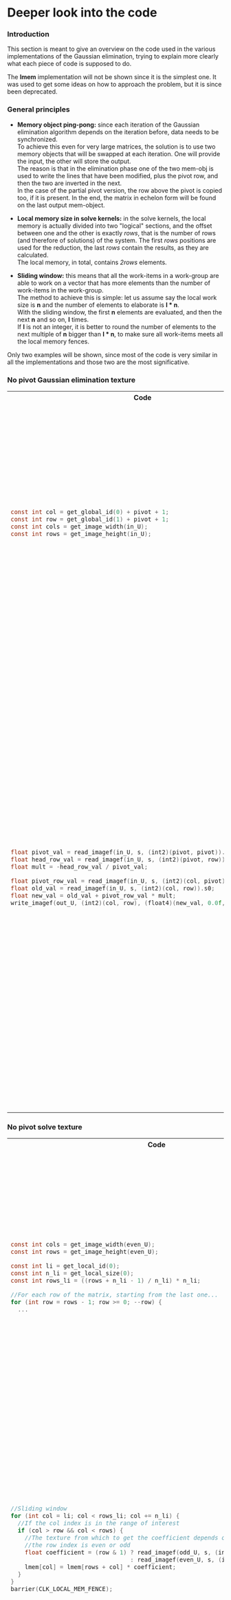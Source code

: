 # Deeper look into the code

### **Introduction**
This section is meant to give an overview on the code used in the various implementations of the Gaussian elimination, trying to explain more clearly what each piece of code is supposed to do.  

The **lmem** implementation will not be shown since it is the simplest one. It was used to get some ideas on how to approach the problem, but it is since been deprecated.

### **General principles**
- **Memory object ping-pong:** since each iteration of the Gaussian elimination algorithm depends on the iteration before, data needs to be synchronized.   
To achieve this even for very large matrices, the solution is to use two memory objects that will be swapped at each iteration. One will provide the input, the other will store the output.  
The reason is that in the elimination phase one of the two mem-obj is used to write the lines that have been modified, plus the pivot row, and then the two are inverted in the next.  
In the case of the partial pivot version, the row above the pivot is copied too, if it is present.
In the end, the matrix in echelon form will be found on the last output mem-object.

- **Local memory size in solve kernels:** in the solve kernels, the local memory is actually divided into two "logical" sections, and the offset between one and the other is exactly _rows_, that is the number of rows (and therefore of solutions) of the system. The first _rows_ positions are used for the reduction, the last _rows_ contain the results, as they are calculated.  
The local memory, in total, contains _2rows_ elements.

- **Sliding window:** this means that all the work-items in a work-group are able to work on a vector that has more elements than the number of work-items in the work-group.  
The method to achieve this is simple: let us assume say the local work size is **n** and the number of elements to elaborate is **l * n**.  
With the sliding window, the first **n** elements are evaluated, and then the next **n** and so on, **l** times.  
If **l** is not an integer, it is better to round the number of elements to the next multiple of **n** bigger than **l * n**, to make sure all work-items meets all the local memory fences.

Only two examples will be shown, since most of the code is very similar in all the implementations and those two are the most significative.

### **No pivot Gaussian elimination texture**
<table>
<tr>
<th>Code</th>
<th>Explanation</th>
</tr>
<tr>
<td>

```c
const int col = get_global_id(0) + pivot + 1;
const int row = get_global_id(1) + pivot + 1;
const int cols = get_image_width(in_U);
const int rows = get_image_height(in_U);
```

</td>
<td>

**Initial constants:**  
on its first launch, the kernel has (**cols - 1** X **rows - 1**) work-items.  
This kernel is launched **n - 1** times and with each iteration the number of work-item in each dimension decreases br y one.  
The pivot's value, on the other hand, starts at 0 and increases by one each time.

</td>
</tr>
<tr>
<td>

```c
float pivot_val = read_imagef(in_U, s, (int2)(pivot, pivot)).s0;
float head_row_val = read_imagef(in_U, s, (int2)(pivot, row)).s0;
float mult = -head_row_val / pivot_val;

float pivot_row_val = read_imagef(in_U, s, (int2)(col, pivot)).s0;
float old_val = read_imagef(in_U, s, (int2)(col, row)).s0;
float new_val = old_val + pivot_row_val * mult;
write_imagef(out_U, (int2)(col, row), (float4)(new_val, 0.0f, 0.0f, 1.0f));
```

</td>
<td>

**Row simplification:**  
in this version, each pixel of the texture contains exactly one value of the matrix, so, even though a float4 is read, only the first value is needed.

Each work-item reads the value at the pivot position, *pivot_val* and the value on the position that will be set to 0, *head_ro_val*.  
With those two, *mult* can be calculated (mind the minus sign).  

Finally, *pivot_row_val*, which is on the *pivot_row* but in the same column as the work-item is multiplied with by the *mult* and the result is added to the current *old_val*.  
The *new_value* found will replace the old one and will be written in the output texture.

</td>
</tr>
</table>

### **No pivot solve texture**
<table>
<tr>
<th>Code</th>
<th>Explanation</th>
</tr>
<tr>
<td>

```c
const int cols = get_image_width(even_U);
const int rows = get_image_height(even_U);

const int li = get_local_id(0);
const int n_li = get_local_size(0);
const int rows_li = ((rows + n_li - 1) / n_li) * n_li;

//For each row of the matrix, starting from the last one...
for (int row = rows - 1; row >= 0; --row) { 
  ...
```

</td>
<td>

**Initial constants:**  
the kernel contains **n** work-items.  
The local work size can be altered at will, but bigger size should lead to a faster execution.  

*rows_li* is used to ensure that all work-items reach the various barriers inside the for loop.

The following code is executed **n** times to calculate all **n** solutions.

</td>
</tr>
<tr>
<td>

```c
//Sliding window
for (int col = li; col < rows_li; col += n_li) {
  //If the col index is in the range of interest
  if (col > row && col < rows) {
    //The texture from which to get the coefficient depends on whether
    //the row index is even or odd
    float coefficient = (row & 1) ? read_imagef(odd_U, s, (int2)(col, row)).s0 
                                  : read_imagef(even_U, s, (int2)(col, row)).s0;
    lmem[col] = lmem[rows + col] * coefficient;
  }
}
barrier(CLK_LOCAL_MEM_FENCE);
```

</td>
<td>

**Filling the local memory:**  
the for loop implements a sliding window, so that to the work-items in the work-group will be assigned each possible column value.  

Then, only if the column is in the correct range, the corresponding spot in the local memory is filled.  
The input texture from which the value will be taken depends on whether or not the row is odd.

</td>
</tr>
<tr>
<td>

```c
//Number of cols to the right
int cols_remaining = rows - 1 - row;
int is_odd = cols_remaining & 1;
//Until the number of cols to the right divided by 2 each time is greater than 0...
for (int i = cols_remaining >> 1; i > 0; i = i >> 1) {
  // Sliding window
  for (int col = li; col < rows_li; col += n_li) {
    if (col < i) {
      //Calculate the correct index based on the current row
      int temp_col = row + 1 + col;
      lmem[temp_col] += lmem[temp_col + i];
      //Compensate for an odd number of values to sum
      if (col == i - 1 && is_odd)
        lmem[temp_col] += lmem[temp_col + i + 1];
    }
  }
  barrier(CLK_LOCAL_MEM_FENCE);
  is_odd = i & 1;
}
```

</td>
<td>

**Summing up the values:**  
the next steps involve summing all the values from all the columns with index greater of the current *row*, ignoring the last one.  
The result is to be stored in local memory, at the position *row* + 1.

To achieve this in a O(log(n)) time complexity, in each iteration *i* work-items with an assigned index *col* < *i* calculates the sum between the element *col* element and the *i + col* element.  
The value of *i* is then halved.
In the case that the number of elements to sum was not even, the last element will be added by the last work-item.
</td>
</tr>
<tr>
<td>

```c
//Sliding window
for (int col = li; col < rows_li; col += n_li) {
  //Only the diagonal col 
  if (col == row) {
    float coefficient;
    float sum;
    if (row & 1) {
      coefficient = read_imagef(odd_U, s, (int2)(col, row)).s0;
      sum = read_imagef(odd_U, s, (int2)(cols - 1, row)).s0;
    } else {
      coefficient = read_imagef(even_U, s, (int2)(col, row)).s0;
      sum = read_imagef(even_U, s, (int2)(cols - 1, row)).s0;
    }
    sum -= lmem[row + 1];
    //Storing the result value
    lmem[rows + col] = sum / coefficient;
  }
}
barrier(CLK_LOCAL_MEM_FENCE);
```

</td>
<td>

**Calculating the result:**  
finally, the row-th unknown is calculated, retrieving the needed values from the correct texture, and storing the result in local memory, with an offset of *rows* position to avoid overlapping with the part of the local memory used for the calculation of the sums.

</td>
</tr>
</table>

---

### **Partial pivot Gaussian elimination buffer vec 4**
<table>
<tr>
<th>Code</th>
<th>Explanation</th>
</tr>
<tr>
<td>

```c
//Used to access single values in the buffers
global read_only const double *s_in_U = in_U;
global write_only double *s_out_U = out_U;

const int pivot_quarts = pivot / 4;
const int col = get_global_id(0) + pivot / 4;
const int row = get_global_id(1) + pivot + 1;
const int cols = cols_quarts * 4;

const int li = get_local_id(1) * get_local_size(0) + get_local_id(0);
const int n_li = get_local_size(0) * get_local_size(1);
```

</td>
<td>

**Initial constants:**  
on its first launch, and since we are are using the vectorized version, the kernel has (**(cols - 1) / 4** X **rows - 1**) work-items.  
This kernel is launched **n - 1** times and with each iteration the number of work-item in the second dimension decreases by one, while in the other dimensions does so only every four iterations.  
The pivot's value, on the other hand, starts at 0 and increases by one each time.

</td>
</tr>
<tr>
<td>

```c
//Sliding window
for (int i = li; pivot + i < rows; i += n_li) {
  lmem[i] = fabs(s_in_U[(pivot + i) * cols + pivot]);
  i_lmem[i] = i + pivot;
}
barrier(CLK_LOCAL_MEM_FENCE);
```

</td>
<td>

**Filling the local memory:**  
this step fills both the *lmem* buffer and the *i_lmem* buffer with the values contained in the rows under the *pivot* and their row index, respectively.

</td>
</tr>
<tr>
<td>

```c
//Number of rows below the pivot
int rows_remaining = rows - pivot;
int is_odd = rows_remaining & 1;
//Until the number of row below divided by 2 each time is greater than 0...
for (int i = rows_remaining >> 1; i > 0; i = i >> 1) {
  //Sliding window
  for (int temp_col = li; temp_col < i; temp_col += n_li) {
    int index_max = i_lmem[temp_col];
    int old_index_max = index_max;
    double old_max = lmem[temp_col];
    double new_max = lmem[temp_col + i];
    //If the value in the position temp_col + i is greater
    if (new_max > old_max) {
      old_max = new_max;
      index_max = i_lmem[temp_col + i];
    }
    if (li == i - 1 && is_odd) {
      double odd_last_max = lmem[temp_col + i + 1];
      //If the value in the last position is greater and i was odd
      if (odd_last_max > old_max) {
        old_max = odd_last_max;
        index_max = i_lmem[temp_col + i + 1];
      }
    }
    //If a new max was found, update the local memory
    if (index_max != old_index_max) {
      lmem[temp_col] = old_max;
      i_lmem[temp_col] = index_max;
    }
  }
  barrier(CLK_LOCAL_MEM_FENCE);
  is_odd = i & 1;
}
//Retrieve the index of the best pivot
int pivot_row = i_lmem[0];
```

</td>
<td>

**Finding the best pivot:**  
the next steps involve finding the row below the *pivot* that contains the greatest absolute value.  
The index of this *row* is to be stored in local memory, at the position *row* + 1.

To achieve this in a O(log(n)) time complexity, in each iteration *i* work-items with an assigned index *col* < *i* stores the greater element between the one with index *col* and the one of index *i + col*.  
The value of *i* is then halved.
In the case that the number of elements to check was not even, the last element will be considered by the last work-item.

</td>
</tr>
<tr>
<td>

```c
//Read the vectorized values
double4 old_val;
double head_row_val;
//The work-items in the row of the pivot_row calculate the
//simplified row of index pivot instead
if (row != pivot_row) {
  head_row_val = s_in_U[row * cols + pivot];
  old_val = in_U[row * cols_quarts + col];
} else {
  head_row_val = s_in_U[pivot * cols + pivot];
  old_val = in_U[pivot * cols_quarts + col];
}
double pivot_val = s_in_U[pivot_row * cols + pivot];
double mult = -head_row_val / pivot_val;

double4 pivot_row_val = in_U[pivot_row * cols_quarts + col];
double4 new_val = old_val + pivot_row_val * (double4)(mult);
out_U[row * cols_quarts + col] = new_val;

//Copy the pivot row on the output
if (row == pivot + 1) {
  out_U[pivot * cols_quarts + col] = pivot_row_val;
  if (col == pivot + 1)
    s_out_U[pivot * cols + pivot] = pivot_val;
}
```

</td>
<td>

**Finding the best pivot:**  
in this version, each element of the input buffer contains 4 double.

Each work-item reads the value at the pivot position, *pivot_val* and the value on the position that will be set to 0, *head_ro_val*  
With those two, *mult* can be calculated (mind the minus sign).  

Then, *pivot_row_val*, which is on the *pivot_row* but in the same column as the work-item is multiplied with by the *mult* and the result is added to the current *old_val*, in a vectorized operation.  
The *new_value* found will replace the old one and will be written in the output texture.  
In addition, the pivot row is also written in the output buffer, to simulate the possible swap that may have occurred.

</td>
</tr>
</table>

---

[Back to table of contents](Table-of-contents.md)
